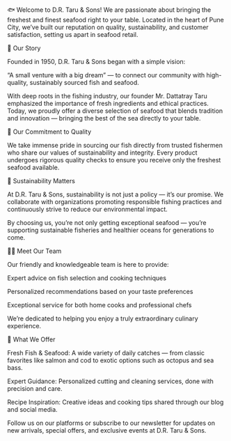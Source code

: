 🐟 Welcome to D.R. Taru & Sons!
We are passionate about bringing the freshest and finest seafood right to your table.
Located in the heart of Pune City, we’ve built our reputation on quality, sustainability, and customer satisfaction, setting us apart in seafood retail.

📜 Our Story

Founded in 1950, D.R. Taru & Sons began with a simple vision:

“A small venture with a big dream” — to connect our community with high-quality, sustainably sourced fish and seafood.

With deep roots in the fishing industry, our founder Mr. Dattatray Taru emphasized the importance of fresh ingredients and ethical practices.
Today, we proudly offer a diverse selection of seafood that blends tradition and innovation — bringing the best of the sea directly to your table.

🧭 Our Commitment to Quality

We take immense pride in sourcing our fish directly from trusted fishermen who share our values of sustainability and integrity.
Every product undergoes rigorous quality checks to ensure you receive only the freshest seafood available.

🌊 Sustainability Matters

At D.R. Taru & Sons, sustainability is not just a policy — it’s our promise.
We collaborate with organizations promoting responsible fishing practices and continuously strive to reduce our environmental impact.

By choosing us, you’re not only getting exceptional seafood —
you’re supporting sustainable fisheries and healthier oceans for generations to come.

👨‍🍳 Meet Our Team

Our friendly and knowledgeable team is here to provide:

Expert advice on fish selection and cooking techniques

Personalized recommendations based on your taste preferences

Exceptional service for both home cooks and professional chefs

We’re dedicated to helping you enjoy a truly extraordinary culinary experience.

🐠 What We Offer

Fresh Fish & Seafood:
A wide variety of daily catches — from classic favorites like salmon and cod to exotic options such as octopus and sea bass.

Expert Guidance:
Personalized cutting and cleaning services, done with precision and care.

Recipe Inspiration:
Creative ideas and cooking tips shared through our blog and social media.

Follow us on our platforms or subscribe to our newsletter for updates on new arrivals, special offers, and exclusive events at D.R. Taru & Sons.